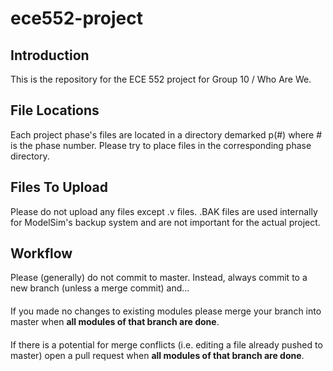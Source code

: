 # ece552-project
## Introduction
This is the repository for the ECE 552 project for Group 10 / Who Are We. 

## File Locations
Each project phase's files are located in a directory demarked p(#) where # is the phase number. Please try to place files in the corresponding phase directory. 

## Files To Upload
Please do not upload any files except .v files. .BAK files are used internally for ModelSim's backup system and are not important for the actual project.

## Workflow
Please (generally) do not commit to master. Instead, always commit to a new branch (unless a merge commit) and...
####
If you made no changes to existing modules please merge your branch into master when **all modules of that branch are done**.
####
If there is a potential for merge conflicts (i.e. editing a file already pushed to master) open a pull request when **all modules of that branch are done**.
